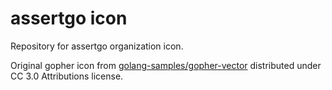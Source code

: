 assertgo icon
=============

Repository for assertgo organization icon.

Original gopher icon from [golang-samples/gopher-vector](https://github.com/golang-samples/gopher-vector) distributed under CC 3.0 Attributions license.

